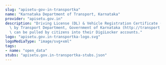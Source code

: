 ```yaml
---
slug: "apisetu-gov-in-transportka"
name: "Karnataka Department of Transport, Karnataka"
provider: "apisetu.gov.in"
description: "Driving License (DL) & Vehicle Registration Certificate (RC) as issued\
  \ by Transport Department, Government of Karnataka (http://transport.karnataka.gov.in)\
  \ can be pulled by citizens into their DigiLocker accounts."
logo: "apisetu.gov.in-transportka-logo.svg"
logoMediaType: "image/svg+xml"
tags:
- name: "open_data"
stubs: "apisetu.gov.in-transportka-stubs.json"
---
```

